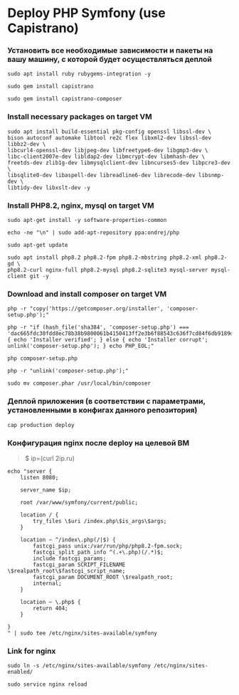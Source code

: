 # Deploy PHP Symfony (use Capistrano)

### Установить все необходимые зависимости и пакеты на вашу машину, с которой будет осуществляться деплой

```
sudo apt install ruby rubygems-integration -y

sudo gem install capistrano

sudo gem install capistrano-composer
```

### Install necessary packages on target VM
```
sudo apt install build-essential pkg-config openssl libssl-dev \
bison autoconf automake libtool re2c flex libxml2-dev libssl-dev libbz2-dev \
libcurl4-openssl-dev libjpeg-dev libfreetype6-dev libgmp3-dev \
libc-client2007e-dev libldap2-dev libmcrypt-dev libmhash-dev \
freetds-dev zlib1g-dev libmysqlclient-dev libncurses5-dev libpcre3-dev \
libsqlite0-dev libaspell-dev libreadline6-dev librecode-dev libsnmp-dev \
libtidy-dev libxslt-dev -y
```

### Install PHP8.2, nginx, mysql on target VM
```
sudo apt-get install -y software-properties-common

echo -ne "\n" | sudo add-apt-repository ppa:ondrej/php

sudo apt-get update

sudo apt install php8.2 php8.2-fpm php8.2-mbstring php8.2-xml php8.2-gd \
php8.2-curl nginx-full php8.2-mysql php8.2-sqlite3 mysql-server mysql-client git -y
```

### Download and install composer on target VM
```
php -r "copy('https://getcomposer.org/installer', 'composer-setup.php');"

php -r "if (hash_file('sha384', 'composer-setup.php') === 'dac665fdc30fdd8ec78b38b9800061b4150413ff2e3b6f88543c636f7cd84f6db9189d43a81e5503cda447da73c7e5b6') { echo 'Installer verified'; } else { echo 'Installer corrupt'; unlink('composer-setup.php'); } echo PHP_EOL;"

php composer-setup.php

php -r "unlink('composer-setup.php');"

sudo mv composer.phar /usr/local/bin/composer
```

### Деплой приложения (в соответствии с параметрами, установленными в конфигах данного репозитория)
```
cap production deploy 
```

### Конфигурация nginx после deploy на целевой ВМ
> $ ip=(curl 2ip.ru)

```
echo "server {
    listen 8080;

    server_name $ip;

    root /var/www/symfony/current/public;

    location / {
        try_files \$uri /index.php\$is_args\$args;
    }

    location ~ ^/index\.php(/|$) {
        fastcgi_pass unix:/var/run/php/php8.2-fpm.sock;
        fastcgi_split_path_info ^(.+\.php)(/.*)$;
        include fastcgi_params;
        fastcgi_param SCRIPT_FILENAME \$realpath_root\$fastcgi_script_name;
        fastcgi_param DOCUMENT_ROOT \$realpath_root;
        internal;
    }

    location ~ \.php$ {
        return 404;
    }

}
" | sudo tee /etc/nginx/sites-available/symfony
```

### Link for nginx
```
sudo ln -s /etc/nginx/sites-available/symfony /etc/nginx/sites-enabled/

sudo service nginx reload
```
